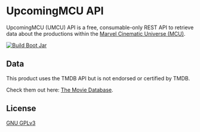 # UpcomingMCU API

UpcomingMCU (UMCU) API is a free, consumable-only REST API to retrieve data about the productions within the [Marvel
Cinematic Universe (MCU)](https://en.wikipedia.org/wiki/Marvel_Cinematic_Universe).

[![Build Boot Jar](https://github.com/upcomingmcu/api/actions/workflows/build-boot-jar.yml/badge.svg)](https://github.com/upcomingmcu/api/actions/workflows/build-boot-jar.yml)

## Data

This product uses the TMDB API but is not endorsed or certified by TMDB.

Check them out here: [The Movie Database](https://www.themoviedb.org/?language=en-US).

## License

[GNU GPLv3](LICENSE)
